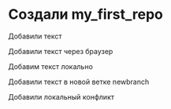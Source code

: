 ﻿# Создали my_first_repo

Добавили текст

Добавили текст через браузер


Добавим текст локально

Добавили текст в новой ветке newbranch

Добавили локальный конфликт

